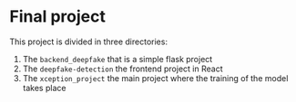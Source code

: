 # Final project

This project is divided in three directories:

1. The `backend_deepfake` that is a simple flask project
2. The `deepfake-detection` the frontend project in React
3. The `xception_project` the main project where the training of the model takes place
